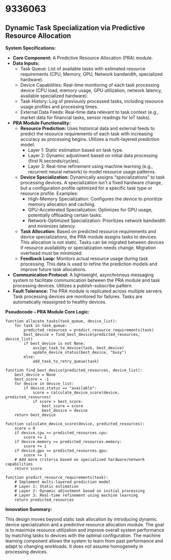 # 9336063

## Dynamic Task Specialization via Predictive Resource Allocation

**System Specifications:**

*   **Core Component:** A Predictive Resource Allocation (PRA) module.
*   **Data Inputs:**
    *   Task Queue: List of available tasks with estimated resource requirements (CPU, Memory, GPU, Network bandwidth, specialized hardware).
    *   Device Capabilities: Real-time monitoring of each task processing device (CPU load, memory usage, GPU utilization, network latency, available specialized hardware).
    *   Task History: Log of previously processed tasks, including resource usage profiles and processing times.
    *   External Data Feeds: Real-time data relevant to task context (e.g., market data for financial tasks, sensor readings for IoT tasks).
*   **PRA Module Functionality:**
    *   **Resource Prediction:** Uses historical data and external feeds to predict the resource requirements of each task with increasing accuracy as processing begins. Utilizes a multi-layered prediction model:
        *   Layer 1: Static estimation based on task type.
        *   Layer 2: Dynamic adjustment based on initial data processing (first N seconds/cycles).
        *   Layer 3: Real-time refinement using machine learning (e.g., recurrent neural network) to model resource usage patterns.
    *   **Device Specialization:** Dynamically assigns “specializations” to task processing devices. A specialization isn't a fixed hardware change, but a configuration profile optimized for a specific task type or resource profile. Examples:
        *   High-Memory Specialization: Configures the device to prioritize memory allocation and caching.
        *   GPU-Accelerated Specialization: Optimizes for GPU usage, potentially offloading certain tasks.
        *   Network-Optimized Specialization: Prioritizes network bandwidth and minimizes latency.
    *   **Task Allocation:** Based on predicted resource requirements and device specializations, the PRA module assigns tasks to devices. This allocation is not static. Tasks can be migrated between devices if resource availability or specialization needs change.  Migration overhead must be minimized.
    *   **Feedback Loop:**  Monitors actual resource usage during task processing.  This data is used to refine the prediction models and improve future task allocations.
*   **Communication Protocol:**  A lightweight, asynchronous messaging system to facilitate communication between the PRA module and task processing devices.  Utilizes a publish-subscribe pattern.
*   **Fault Tolerance:**  The PRA module is replicated across multiple servers.  Task processing devices are monitored for failures.  Tasks are automatically reassigned to healthy devices.

**Pseudocode – PRA Module Core Logic:**

```
function allocate_tasks(task_queue, device_list):
    for task in task_queue:
        predicted_resources = predict_resource_requirements(task)
        best_device = find_best_device(predicted_resources, device_list)
        if best_device is not None:
            assign_task_to_device(task, best_device)
            update_device_status(best_device, "busy")
        else:
            add_task_to_retry_queue(task)

function find_best_device(predicted_resources, device_list):
    best_device = None
    best_score = -1
    for device in device_list:
        if device.status == "available":
            score = calculate_device_score(device, predicted_resources)
            if score > best_score:
                best_score = score
                best_device = device
    return best_device

function calculate_device_score(device, predicted_resources):
    score = 0
    if device.cpu >= predicted_resources.cpu:
        score += 1
    if device.memory >= predicted_resources.memory:
        score += 1
    if device.gpu >= predicted_resources.gpu:
        score += 1
    # Add more criteria based on specialized hardware/network capabilities
    return score

function predict_resource_requirements(task):
    # Implement multi-layered prediction model
    # Layer 1: Static estimation
    # Layer 2: Dynamic adjustment based on initial processing
    # Layer 3: Real-time refinement using machine learning
    return predicted_resources

```

**Innovation Summary:**

This design moves beyond static task allocation by introducing dynamic device specialization and a predictive resource allocation module.  The goal is to maximize resource utilization and improve overall system performance by matching tasks to devices with the optimal configuration.  The machine learning component allows the system to learn from past performance and adapt to changing workloads. It does *not* assume homogeneity in processing devices.